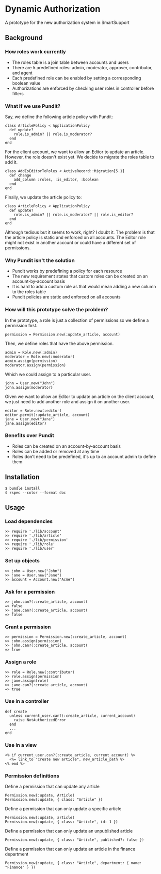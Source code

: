 # Dynamic Authorization
A prototype for the new authorization system in SmartSupport

## Background

### How roles work currently

* The roles table is a join table between accounts and users
* There are 5 predefined roles: admin, moderator, approver, contributor, and agent
* Each predefined role can be enabled by setting a corresponding boolean value
* Authorizations are enforced by checking user roles in controller before filters

### What if we use Pundit?

Say, we define the following article policy with Pundit:

    class ArticlePolicy < ApplicationPolicy
      def update?
        role.is_admin? || role.is_moderator?
      end
    end

For the client account, we want to allow an Editor to update an article. However, the role doesn't exist yet. We decide to migrate the roles table to add it.

    class AddIsEditorToRoles < ActiveRecord::Migration[5.1]
      def change
        add_column :roles, :is_editor, :boolean
      end
    end

Finally, we update the article policy to:

    class ArticlePolicy < ApplicationPolicy
      def update?
        role.is_admin? || role.is_moderator? || role.is_editor?
      end
    end

Although tedious but it seems to work, right? I doubt it. The problem is that the article policy is static and enforced on all accounts. The Editor role might not exist in another account or could have a different set of permissions.

### Why Pundit isn't the solution

* Pundit works by predefining a policy for each resource
* The new requirement states that custom roles can be created on an account-by-account basis
* It is hard to add a custom role as that would mean adding a new column to the roles table
* Pundit policies are static and enforced on all accounts

### How will this prototype solve the problem?

In the prototype, a role is just a collection of permissions so we define a permission first.

    permission = Permission.new(:update_article, account)

Then, we define roles that have the above permission.

    admin = Role.new(:admin)
    moderator = Role.new(:moderator)
    admin.assign(permission)
    moderator.assign(permission)

Which we could assign to a particular user.

    john = User.new("John")
    john.assign(moderator)

Given we want to allow an Editor to update an article on the client account, we just need to add another role and assign it on another user.

    editor = Role.new(:editor)
    editor.permit(:update_article, account)
    jane = User.new("Jane")
    jane.assign(editor)

### Benefits over Pundit

* Roles can be created on an account-by-account basis
* Roles can be added or removed at any time
* Roles don't need to be predefined, it's up to an account admin to define them

## Installation

    $ bundle install
    $ rspec --color --format doc

## Usage

### Load dependencies

    >> require './lib/account'
    >> require './lib/article'
    >> require './lib/permission'
    >> require './lib/role'
    >> require './lib/user'

### Set up objects

    >> john = User.new("John")
    >> jane = User.new("Jane")
    >> account = Account.new("Acme")

### Ask for a permission

    >> john.can?(:create_article, account)
    => false
    >> jane.can?(:create_article, account)
    => false

### Grant a permission

    >> permission = Permission.new(:create_article, account)
    >> john.assign(permission)
    >> john.can?(:create_article, account)
    => true

### Assign a role

    >> role = Role.new(:contributor)
    >> role.assign(permission)
    >> jane.assign(role)
    >> jane.can?(:create_article, account)
    => true

### Use in a controller

    def create
      unless current_user.can?(:create_article, current_account)
        raise NotAuthorizedError
      end
      ...
    end

### Use in a view

    <% if current_user.can?(:create_article, current_account) %>
      <%= link_to "Create new article", new_article_path %>
    <% end %>

### Permission definitions

Define a permission that can update any article

    Permission.new(:update, Article)
    Permission.new(:update, { class: "Article" })

Define a permission that can only update a specific article

    Permission.new(:update, article)
    Permission.new(:update, { class: "Article", id: 1 })

Define a permission that can only update an unpublished article

    Permission.new(:update, { class: "Article", published?: false })

Define a permission that can only update an article in the finance department

    Permission.new(:update, { class: "Article", department: { name: "Finance" } })
